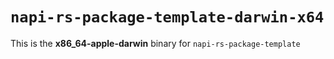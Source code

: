 # `napi-rs-package-template-darwin-x64`

This is the **x86_64-apple-darwin** binary for `napi-rs-package-template`
